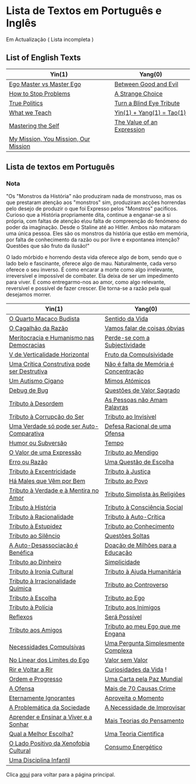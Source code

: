 # Lista de Textos em Português e Inglês

Em Actualização ( Lista incompleta )

## List of English Texts

| Yin(1)                                           | Yang(0)                                                          |
| ------------------------------------------------ | ---------------------------------------------------------------- |
| [Ego Master vs Master Ego](./en/EgoMasters.md)   | [Between Good and Evil](./en/Between_Good_Evil.md)               |
| [How to Stop Problems](./en/Stop_Problems.md)    | [A Strange Choice](./en/Strange_Choice.md)                       |
| [True Politics](./en/True_Politics.md)           | [Turn a Blind Eye Tribute](./en/Turn_Eyes_Blind.md)              |
| [What we Teach](./en/What_We_Teadch.md)          | [Yin(1) + Yang(1) = Tao(1)](./en/Yin_Yang_Tao.md)                |
| [Mastering the Self](./en/Mastering_the_Self.md) | [The Value of an Expression](./en/The_Value_of_an_Expression.md) |
| [My Mission, You Mission, Our Mission](./en/Mission.md) | | 

## Lista de textos em Português

### Nota

"Os "Monstros da História" não produziram nada de monstruoso, mas os que prestaram atenção aos "monstros" sim, produziram acções horrendas pelo desejo de produzir o que foi Expresso pelos "Monstros" pacificos. Curioso que a História propriamente dita, continue a enganar-se a si própria, com faltas de atenção e\ou falta de compreenção do fenómeno do poder da imaginação. Desde o Staline até ao Hitler. Ambos não mataram uma única pessoa. Eles são os monstros da história que estão em memória, por falta de conhecimento da razão ou por livre e expontanea intenção? Questões que são fruto da ilusão!"

O lado mórbido e horrendo desta vida oferece algo de bom, sendo que o lado belo e fascinante, oferece algo de mau. Naturalmente, cada verso oferece o seu inverso. É como encarar a morte como algo irrelevante, irreversível e impossível de combater. Ela deixa de ser um impedimento para viver. É como entregarmo-nos ao amor, como algo relevante, reversível e possível de fazer crescer. Ele torna-se a razão pela qual desejamos morrer.

| Yin(1)                                                                                     | Yang(0)                                                                |
| ------------------------------------------------------------------------------------------ | ---------------------------------------------------------------------- |
| [O Quarto Macaco Budista](./pt/O_4_Macaco_Budista.md)                                      | [Sentido da Vida](./pt/Sentido_da_Vida.md)                             |
| [O Cagalhão da Razão](./pt/O_Cagalhão_Da_Razão.md)                                         | [Vamos falar de coisas óbvias](./pt/Vamos_falar_de_coisas_obvias.md)   |
| [Meritocracia e Humanismo nas Democracias](./pt/Meritocracia_e_Humanismo_na_Democracia.md) | [Perde-se com a Subjectividade](./pt/Perde-se_com_a_subjectividade.md) |
| [V de Verticalidade Horizontal](./pt/V_de_verticalidade_horizontal.md)                     | [Fruto da Compulsividade](./pt/Fruto_da_Compulsividade.md)             |
| [Uma Crítica Construtiva pode ser Destrutiva](./pt/Critica_construtiva_destrutiva.md)      | [Não é falta de Memória é Concentração](./pt/Falta_de_Memoria.md)      |
| [Um Autismo Cigano](./pt/Autismo_Cigano.md)                                                | [Mimos Atómicos](./pt/Mimos_Atomicos.md)                               |
| [Debug de Bug](./pt/Debug_the_Bug.md)                                                      | [Questões de Valor Sagrado](./pt/Questoes_de_valor_sagrado.md)         |
| [Tributo à Desordem](./pt/Tributo_a_Desordem.md)                                           | [As Pessoas não Amam Palavras](./pt/Pessoas_nao_amam_palavras.md)      |
| [Tributo à Corrupção do Ser](./pt/Corrupcao_do_ser.md)                                     | [Tributo ao Invisivel](./pt/Tributo_ao_Invisivel.md)                   |
| [Uma Verdade só pode ser Auto-Comparativa](./pt/Verdade_auto_comparativa.md)               | [Defesa Racional de uma Ofensa](./pt/Defesa_Racional_Ofensa.md)        |
| [Humor ou Subversão](./pt/Humor_Subversao.md)                                              | [Tempo](./pt/Tempo.md)                                                 |
| [O Valor de uma Expressão](./pt/Valor_Expressao.md)                                        | [Tributo ao Mendigo](./pt/Mendigar.md)                                 |
| [Erro ou Razão](./pt/Erro_ou_Razao.md)                                                     | [Uma Questão de Escolha](./pt/Questao_de_Escolha.md)                   |
| [Tributo à Excentricidade](./pt/Excentricidade.md)                                         | [Tributo à Justiça](./pt/Justica.md)                                   |
| [Há Males que Vêm por Bem](./pt/Males_Bem.md)                                              | [Tributo ao Povo](./pt/Povo.md)                                        |
| [Tributo à Verdade e à Mentira no Amor](./pt/Verdade_Mentira_Amor.md)                      | [Tributo Simplista às Religiões](./pt/Religiao.md)                     |
| [Tributo à História](./pt/Historia.md)                                                     | [Tributo à Consciência Social](./pt/Consciencia_Social.md)             |
| [Tributo à Racionalidade](./pt/Racionalidade.md)                                           | [Tributo à Auto-Crítica](./pt/Auto_Critica.md)                         |
| [Tributo à Estupidez](./pt/Estupidez.md)                                                   | [Tributo ao Conhecimento](./pt/Conhecimento.md)                        |
| [Tributo ao Silêncio](./pt/Silencio.md)                                                    | [Questões Soltas](./pt/Questoes_Soltas.md)                             |
| [A Auto-Desassociação é Benéfica](./pt/Desassocia.md)                                      | [Doação de Milhões para a Educação](./pt/Milhoes_Educa.md)             |
| [Tributo ao Dinheiro](./pt/Dinheiro.md)                                                    | [Simplicidade](./pt/Simplicidade.md)                                   |
| [Tributo à Ironia Cultural](./pt/Ironia_Cultural.md)                                       | [Tributo à Ajuda Humanitária](./pt/Ajuda_Humanitaria.md)               |
| [Tributo à Irracionalidade Química](./pt/Irracionalidade_Quimica.md)                       | [Tributo ao Controverso](./pt/Controverso.md)                          |
| [Tributo à Escolha](./pt/Escolha.md)                                                       | [Tributo ao Ego](./pt/Ego.md)                                          |
| [Tributo à Polícia](./pt/Policia.md)                                                       | [Tributo aos Inimigos](./pt/Inimigos.md)                               |
| [Reflexos](./pt/Reflexos.md)                                                               | [Será Possível](./pt/Possivel.md)                                      |
| [Tributo aos Amigos](./pt/Amigos.md)                                                       | [Tributo ao meu Ego que me Engana](./pt/Engana_Ego.md)                 |
| [Necessidades Compulsivas](./pt/Necessidades.md)                                           | [Uma Pergunta Simplesmente Complexa](./pt/Pergunta_Complexa.md)        |
| [No Linear dos Limites do Ego](./pt/Limites_Ego.md)                                        | [Valor sem Valor](./pt/Valor_sem_Valor.md)                             |
| [Rir e Voltar a Rir](./pt/Rir.md)                                                          | [Curiosidades da Vida](./pt/Curiosidade_Vida.md) !                     |
| [Ordem e Progresso](./pt/Ordem_Progresso.md)                                               | [Uma Carta pela Paz Mundial](./pt/Carta_Paz_Mundial.md)                |
| [A Ofensa](./pt/A_Ofensa.md)                                                               | [Mais de 70 Causas Crime](./pt/70_Causas_Crime.md)                     |
| [Eternamente Ignorantes](./pt/Eternamente_Ignorantes.md)                                   | [Aproveita o Momento](./pt/Aproveita_o_Momento.md)                     |
| [A Problemática da Sociedade](./pt/A_Problematica_da_Sociedade.md)                         | [A Necessidade de Improvisar](./pt/A_necessidade_de_Improvisar)        |
| [Aprender e Ensinar a Viver e a Sonhar](./pt/Aprender_Ensinar_Viver_Sonhar.md)             | [Mais Teorias do Pensamento](./pt/Mais_teorias_do_pensamento.md)       |
| [Qual a Melhor Escolha?](./pt/Qual_a_Melhor_Escolha.md)                                    | [Uma Teoria Cientifica](./pt/Uma_Teoria_Cientifica.md)                 |
| [O Lado Positivo da Xenofobia Cultural](./pt/O_Lado_Positivo.md)                           | [Consumo Energético](./pt/Consumo_Energetico.md)                       |
| [Uma Disciplina Infantil](./pt/Uma_Disciplina_Infantil.md) | | 

Clica [aqui](../README.md) para voltar para a página principal.
